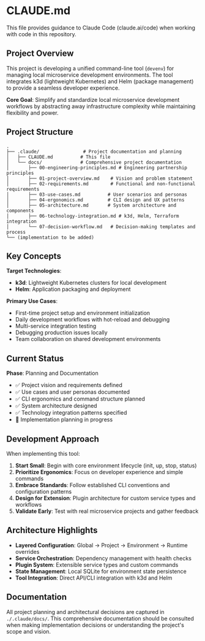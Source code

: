 # CLAUDE.md

This file provides guidance to Claude Code (claude.ai/code) when working with code in this repository.

## Project Overview

This project is developing a unified command-line tool (`devenv`) for managing local microservice development environments. The tool integrates k3d (lightweight Kubernetes) and Helm (package management) to provide a seamless developer experience.

**Core Goal**: Simplify and standardize local microservice development workflows by abstracting away infrastructure complexity while maintaining flexibility and power.

## Project Structure

```
.
├── .claude/                # Project documentation and planning
│   ├── CLAUDE.md          # This file
│   └── docs/              # Comprehensive project documentation
│       ├── 00-engineering-principles.md # Engineering partnership principles
│       ├── 01-project-overview.md    # Vision and problem statement
│       ├── 02-requirements.md        # Functional and non-functional requirements  
│       ├── 03-use-cases.md          # User scenarios and personas
│       ├── 04-ergonomics.md         # CLI design and UX patterns
│       ├── 05-architecture.md       # System architecture and components
│       ├── 06-technology-integration.md # k3d, Helm, Terraform integration
│       └── 07-decision-workflow.md   # Decision-making templates and process
└── (implementation to be added)
```

## Key Concepts

**Target Technologies**:
- **k3d**: Lightweight Kubernetes clusters for local development
- **Helm**: Application packaging and deployment

**Primary Use Cases**:
- First-time project setup and environment initialization
- Daily development workflows with hot-reload and debugging
- Multi-service integration testing
- Debugging production issues locally
- Team collaboration on shared development environments

## Current Status

**Phase**: Planning and Documentation
- ✅ Project vision and requirements defined
- ✅ Use cases and user personas documented
- ✅ CLI ergonomics and command structure planned
- ✅ System architecture designed
- ✅ Technology integration patterns specified
- 🚧 Implementation planning in progress

## Development Approach

When implementing this tool:

1. **Start Small**: Begin with core environment lifecycle (init, up, stop, status)
2. **Prioritize Ergonomics**: Focus on developer experience and simple commands
3. **Embrace Standards**: Follow established CLI conventions and configuration patterns
4. **Design for Extension**: Plugin architecture for custom service types and workflows
5. **Validate Early**: Test with real microservice projects and gather feedback

## Architecture Highlights

- **Layered Configuration**: Global → Project → Environment → Runtime overrides
- **Service Orchestration**: Dependency management with health checks
- **Plugin System**: Extensible service types and custom commands
- **State Management**: Local SQLite for environment state persistence
- **Tool Integration**: Direct API/CLI integration with k3d and Helm

## Documentation

All project planning and architectural decisions are captured in `./.claude/docs/`. This comprehensive documentation should be consulted when making implementation decisions or understanding the project's scope and vision.